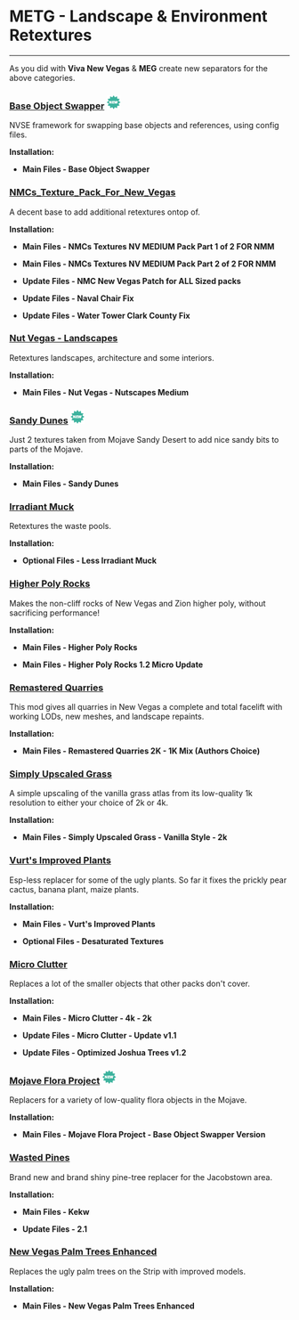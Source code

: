 # METG - Landscape & Environment Retextures

---

As you did with **Viva New Vegas** & **MEG** create new separators for the above categories.

### [Base Object Swapper](https://www.nexusmods.com/newvegas/mods/83934) ![](../static/img/New.png)

NVSE framework for swapping base objects and references, using config files. 

**Installation:**

- **Main Files - Base Object Swapper**


### [NMCs_Texture_Pack_For_New_Vegas](https://www.nexusmods.com/newvegas/mods/43135)

A decent base to add additional retextures ontop of.

**Installation:**

- **Main Files - NMCs Textures NV MEDIUM Pack Part 1 of 2 FOR NMM**

- **Main Files - NMCs Textures NV MEDIUM Pack Part 2 of 2 FOR NMM**

- **Update Files - NMC New Vegas Patch for ALL Sized packs**

- **Update Files - Naval Chair Fix**

- **Update Files - Water Tower Clark County Fix**


### [Nut Vegas - Landscapes](https://www.nexusmods.com/newvegas/mods/76205)

Retextures landscapes, architecture and some interiors.

**Installation:**

- **Main Files - Nut Vegas - Nutscapes Medium**


### [Sandy Dunes](https://www.nexusmods.com/newvegas/mods/85039) ![](../static/img/New.png)

Just 2 textures taken from Mojave Sandy Desert to add nice sandy bits to parts of the Mojave. 

**Installation:**

- **Main Files - Sandy Dunes**


### [Irradiant Muck](https://www.nexusmods.com/newvegas/mods/75868)

Retextures the waste pools.

**Installation:**

- **Optional Files - Less Irradiant Muck**


### [Higher Poly Rocks](https://www.nexusmods.com/newvegas/mods/75878)

Makes the non-cliff rocks of New Vegas and Zion higher poly, without sacrificing performance!

**Installation:**

- **Main Files - Higher Poly Rocks**

- **Main Files - Higher Poly Rocks 1.2 Micro Update**


### [Remastered Quarries](https://www.nexusmods.com/newvegas/mods/76632)

This mod gives all quarries in New Vegas a complete and total facelift with working LODs, new meshes, and landscape repaints.

**Installation:**

- **Main Files - Remastered Quarries 2K - 1K Mix (Authors Choice)**


### [Simply Upscaled Grass](https://www.nexusmods.com/newvegas/mods/79716)

A simple upscaling of the vanilla grass atlas from its low-quality 1k resolution to either your choice of 2k or 4k. 

**Installation:**

- **Main Files - Simply Upscaled Grass - Vanilla Style - 2k**


### [Vurt's Improved Plants](https://www.nexusmods.com/newvegas/mods/66898)

Esp-less replacer for some of the ugly plants. So far it fixes the prickly pear cactus, banana plant, maize plants.

**Installation:**

- **Main Files - Vurt's Improved Plants**

- **Optional Files - Desaturated Textures**


### [Micro Clutter](https://www.nexusmods.com/newvegas/mods/74267)

Replaces a lot of the smaller objects that other packs don't cover.

**Installation:**

- **Main Files - Micro Clutter - 4k - 2k**

- **Update Files - Micro Clutter - Update v1.1**

- **Update Files - Optimized Joshua Trees v1.2**


### [Mojave Flora Project](https://www.nexusmods.com/newvegas/mods/84698) ![](../static/img/New.png)

Replacers for a variety of low-quality flora objects in the Mojave.

**Installation:**

- **Main Files - Mojave Flora Project - Base Object Swapper Version**


### [Wasted Pines](https://www.nexusmods.com/newvegas/mods/84471)

Brand new and brand shiny pine-tree replacer for the Jacobstown area. 

**Installation:**

- **Main Files - Kekw**

- **Update Files - 2.1**


### [New Vegas Palm Trees Enhanced](https://www.nexusmods.com/newvegas/mods/83261)

Replaces the ugly palm trees on the Strip with improved models.

**Installation:**

- **Main Files - New Vegas Palm Trees Enhanced**